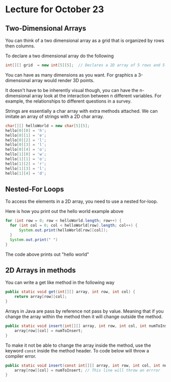 # Lecture for October 23

## Two-Dimensional Arrays

You can think of a two dimensional array as a grid that is organized by rows then columns.

To declare a two dimensional array do the following

```java
int[][] grid  = new int[5][5];  // Declares a 2D array of 5 rows and 5 columns
```

You can have as many dimensions as you want. For graphics a 3-dimensional array would render 3D points.

It doesn't have to be inherently visual though, you can have the n-dimensional array look at the interaction between n different variables. For example, the relationships to different questions in a survey.

Strings are essentially a char array with extra methods attached. We can imitate an array of strings with a 2D char array.

```java
char[][] helloWorld = new char[5][5];
hello[0][0] = 'h';
hello[0][1] = 'e';
hello[0][2] = 'l';
hello[0][3] = 'l';
hello[0][4] = 'o';
hello[1][0] = 'w';
hello[1][1] = 'o';
hello[1][2] = 'r';
hello[1][3] = 'l';
hello[1][4] = 'd';

```

## Nested-For Loops

To access the elements in a 2D array, you need to use a nested for-loop. 

Here is how you print out the hello world example above

```java
for (int row = 0; row < helloWorld.length; row++) {
  for (int col = 0; col < helloWorld[row].length; col++) {
      System.out.print(helloWorld[row][col]);
  }
  System.out.print(" ")
}
```

The code above prints out "hello world"



## 2D Arrays in methods

You can write a get like method in the following way

```java
public static void get(int[][] array, int row, int col) {
    return array[row][col];
}
```

Arrays in Java are pass by reference not pass by value. Meaning that if you change the array within the method then it will change outside the method.

```java
public static void insert(int[][] array, int row, int col, int numToInsert) {
    array[row][col] = numToInsert;
}
```

To make it not be able to change the array inside the method, use the keyword `const` inside the method header. To code below will throw a compiler error.

```java
public static void insert(const int[][] array, int row, int col, int numToInsert) {
    array[row][col] = numToInsert; // This line will throw an errror
}
```

